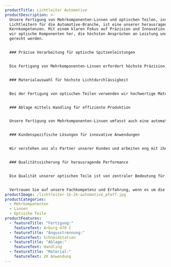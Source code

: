 ```yaml
---
productTitle: Lichtleiter Automotive
productDescription: >-
  Unsere Fertigung von Mehrkomponenten-Linsen und optischen Teilen, insbesondere
  Lichtleitern für die Automotive-Branche, ist eine unserer herausragenden
  Kernkompetenzen. Mit einem klaren Fokus auf Präzision und Innovation stellen
  wir optische Komponenten her, die höchsten Ansprüchen an Leistung und Qualität
  gerecht werden.


  ### Präzise Verarbeitung für optische Spitzenleistungen


  Die Fertigung von Mehrkomponenten-Linsen erfordert höchste Präzision, um eine exzellente Lichtführung und optische Qualität zu gewährleisten. Unsere leistungsstarke Arburg 470 C Fertigungsmaschine ermöglicht eine präzise 2K-Anwendung, bei der die Angusstrennung mittels Schneidstation erfolgt. Die Linsen werden sorgfältig hergestellt, um optimale Lichtleiter für die Automotive-Branche zu gewährleisten.


  ### Materialauswahl für höchste Lichtdurchlässigkeit


  Bei der Fertigung von optischen Teilen verwenden wir hochwertige Materialien, die für ihre hervorragende Lichtdurchlässigkeit und optischen Eigenschaften bekannt sind. Die ausgewählten Materialien gewährleisten eine effiziente Lichtführung und ermöglichen so eine optimale Leistung der Lichtleiter in den Fahrzeugen.


  ### Ablage mittels Handling für effiziente Produktion


  Unsere Fertigung von Mehrkomponenten-Linsen umfasst auch eine automatisierte Ablage mittels Handling. Dieser Schritt in der Produktion gewährleistet eine effiziente und zuverlässige Weiterverarbeitung der gefertigten Linsen und optischen Teile.


  ### Kundenspezifische Lösungen für innovative Anwendungen


  Wir verstehen uns als Partner unserer Kunden und arbeiten eng mit ihnen zusammen, um maßgeschneiderte Lösungen für ihre individuellen Anwendungen zu entwickeln. Unsere optischen Komponenten werden genau auf die spezifischen Anforderungen und Bedürfnisse unserer Kunden abgestimmt, um innovative Lösungen für die Automotive-Branche zu schaffen.


  ### Qualitätssicherung für herausragende Performance


  Die Qualität unserer optischen Teile ist von zentraler Bedeutung für ihre Performance und Zuverlässigkeit. Jede Linse und jeder Lichtleiter unterliegt einer gründlichen Qualitätskontrolle, um sicherzustellen, dass sie den hohen Standards der Automotive-Branche entsprechen. Wir setzen alles daran, Produkte von höchster Qualität zu liefern.


  Vertrauen Sie auf unsere Fachkompetenz und Erfahrung, wenn es um die Fertigung von Mehrkomponenten-Linsen und optischen Teilen für die Automotive-Branche geht. Unsere Präzision und unser Streben nach Spitzenleistungen machen uns zu einem verlässlichen Partner für innovative optische Lösungen in der Automobilindustrie.
productImage: /lichtleiter-1k-2k-automotive_pfaff.jpg
productCategories:
  - Mehrkomponenten
  - Linsen
  - Optische Teile
productFeatures:
  - featureTitle: "Fertigung:"
    featureText: Arburg 470 C
  - featureTitle: "Angusstrennung:"
    featureText: Schneidstation
  - featureTitle: "Ablage:"
    featureText: Handling
  - featureTitle: "Material:"
    featureText: 2K Anwendung
---
```

